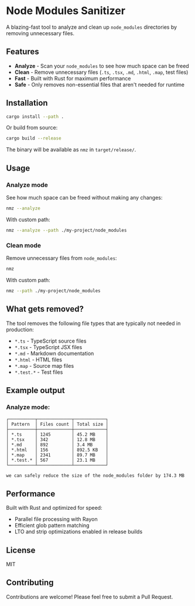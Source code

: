 # Node Modules Sanitizer

A blazing-fast tool to analyze and clean up `node_modules` directories by removing unnecessary files.

## Features

- **Analyze** - Scan your `node_modules` to see how much space can be freed
- **Clean** - Remove unnecessary files (`.ts`, `.tsx`, `.md`, `.html`, `.map`, test files)
- **Fast** - Built with Rust for maximum performance
- **Safe** - Only removes non-essential files that aren't needed for runtime

## Installation

```bash
cargo install --path .
```

Or build from source:

```bash
cargo build --release
```

The binary will be available as `nmz` in `target/release/`.

## Usage

### Analyze mode

See how much space can be freed without making any changes:

```bash
nmz --analyze
```

With custom path:

```bash
nmz --analyze --path ./my-project/node_modules
```

### Clean mode

Remove unnecessary files from `node_modules`:

```bash
nmz
```

With custom path:

```bash
nmz --path ./my-project/node_modules
```

## What gets removed?

The tool removes the following file types that are typically not needed in production:

- `*.ts` - TypeScript source files
- `*.tsx` - TypeScript JSX files
- `*.md` - Markdown documentation
- `*.html` - HTML files
- `*.map` - Source map files
- `*.test.*` - Test files

## Example output

### Analyze mode:
```
┌──────────┬─────────────┬────────────┐
│ Pattern  │ Files count │ Total size │
├──────────┼─────────────┼────────────┤
│ *.ts     │ 1245        │ 45.2 MB    │
│ *.tsx    │ 342         │ 12.8 MB    │
│ *.md     │ 892         │ 3.4 MB     │
│ *.html   │ 156         │ 892.5 KB   │
│ *.map    │ 2341        │ 89.7 MB    │
│ *.test.* │ 567         │ 23.1 MB    │
└──────────┴─────────────┴────────────┘

we can safely reduce the size of the node_modules folder by 174.3 MB
```

## Performance

Built with Rust and optimized for speed:
- Parallel file processing with Rayon
- Efficient glob pattern matching
- LTO and strip optimizations enabled in release builds

## License

MIT

## Contributing

Contributions are welcome! Please feel free to submit a Pull Request.

